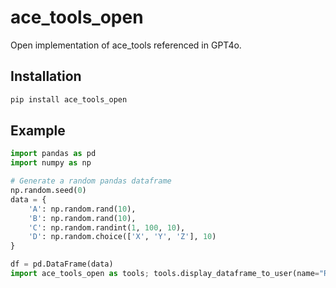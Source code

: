 # ace_tools_open
Open implementation of ace_tools referenced in GPT4o.

## Installation

```bash
pip install ace_tools_open
```

## Example
```python
import pandas as pd
import numpy as np

# Generate a random pandas dataframe
np.random.seed(0)
data = {
    'A': np.random.rand(10),
    'B': np.random.rand(10),
    'C': np.random.randint(1, 100, 10),
    'D': np.random.choice(['X', 'Y', 'Z'], 10)
}

df = pd.DataFrame(data)
import ace_tools_open as tools; tools.display_dataframe_to_user(name="Random DataFrame", dataframe=df)
```
